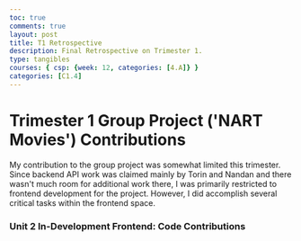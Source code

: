```yaml
---
toc: true
comments: true
layout: post
title: T1 Retrospective
description: Final Retrospective on Trimester 1.
type: tangibles
courses: { csp: {week: 12, categories: [4.A]} }
categories: [C1.4]
---
```


# Trimester 1 Group Project ('NART Movies') Contributions

<p>My contribution to the group project was somewhat limited this trimester. Since backend API work was claimed mainly by Torin and Nandan and there wasn't much room for additional work there, I was primarily restricted to frontend development for the project. However, I did accomplish several critical tasks within the frontend space.</p>

### Unit 2 In-Development Frontend: Code Contributions

### 